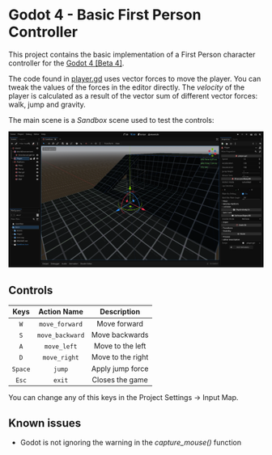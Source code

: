 # Godot 4 - Basic First Person Controller
This project contains the basic implementation of a First Person character controller for the [Godot 4 [Beta 4]](https://downloads.tuxfamily.org/godotengine/4.0/beta4/).

The code found in [player.gd](Player/player.gd) uses vector forces to move the player. You can tweak the values of the forces in the editor directly. The _velocity_ of the player is calculated as a result of the vector sum of different vector forces: walk, jump and gravity.

The main scene is a _Sandbox_ scene used to test the controls:

![EditorView](Assets/Godot4Beta3FPC.png)

## Controls
<center>

| Keys | Action Name | Description |
|:------:|:-------------:|:-------------:|
| `W` | `move_forward` | Move forward |
| `S` | `move_backward` | Move backwards |
| `A` | `move_left` | Move to the left |
| `D` | `move_right` | Move to the right |
| `Space` | `jump` | Apply jump force |
| `Esc` | `exit` | Closes the game |

</center>

You can change any of this keys in the Project Settings -> Input Map.

## Known issues
- Godot is not ignoring the warning in the _capture_mouse()_ function

